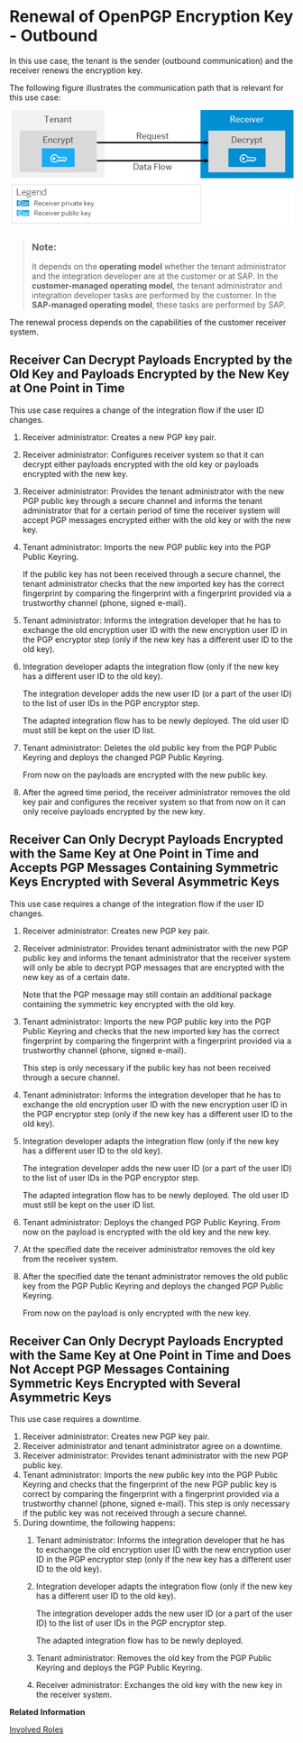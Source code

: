 <!-- loio500bd53681cb43b1b6c9c327850a6247 -->

# Renewal of OpenPGP Encryption Key - Outbound

In this use case, the tenant is the sender \(outbound communication\) and the receiver renews the encryption key.

The following figure illustrates the communication path that is relevant for this use case:

![](images/Renewal_PGP_Encrypt_Outbound_f9b9e4d.png)

> ### Note:  
> It depends on the **operating model** whether the tenant administrator and the integration developer are at the customer or at SAP. In the **customer-managed operating model**, the tenant administrator and integration developer tasks are performed by the customer. In the **SAP-managed operating model**, these tasks are performed by SAP.

The renewal process depends on the capabilities of the customer receiver system.



## Receiver Can Decrypt Payloads Encrypted by the Old Key and Payloads Encrypted by the New Key at One Point in Time

This use case requires a change of the integration flow if the user ID changes.

1.  Receiver administrator: Creates a new PGP key pair.
2.  Receiver administrator: Configures receiver system so that it can decrypt either payloads encrypted with the old key or payloads encrypted with the new key.
3.  Receiver administrator: Provides the tenant administrator with the new PGP public key through a secure channel and informs the tenant administrator that for a certain period of time the receiver system will accept PGP messages encrypted either with the old key or with the new key.
4.  Tenant administrator: Imports the new PGP public key into the PGP Public Keyring.

    If the public key has not been received through a secure channel, the tenant administrator checks that the new imported key has the correct fingerprint by comparing the fingerprint with a fingerprint provided via a trustworthy channel \(phone, signed e-mail\).

5.  Tenant administrator: Informs the integration developer that he has to exchange the old encryption user ID with the new encryption user ID in the PGP encryptor step \(only if the new key has a different user ID to the old key\).
6.  Integration developer adapts the integration flow \(only if the new key has a different user ID to the old key\).

    The integration developer adds the new user ID \(or a part of the user ID\) to the list of user IDs in the PGP encryptor step.

    The adapted integration flow has to be newly deployed. The old user ID must still be kept on the user ID list.

7.  Tenant administrator: Deletes the old public key from the PGP Public Keyring and deploys the changed PGP Public Keyring.

    From now on the payloads are encrypted with the new public key.

8.  After the agreed time period, the receiver administrator removes the old key pair and configures the receiver system so that from now on it can only receive payloads encrypted by the new key.



## Receiver Can Only Decrypt Payloads Encrypted with the Same Key at One Point in Time and Accepts PGP Messages Containing Symmetric Keys Encrypted with Several Asymmetric Keys

This use case requires a change of the integration flow if the user ID changes.

1.  Receiver administrator: Creates new PGP key pair.
2.  Receiver administrator: Provides tenant administrator with the new PGP public key and informs the tenant administrator that the receiver system will only be able to decrypt PGP messages that are encrypted with the new key as of a certain date.

    Note that the PGP message may still contain an additional package containing the symmetric key encrypted with the old key.

3.  Tenant administrator: Imports the new PGP public key into the PGP Public Keyring and checks that the new imported key has the correct fingerprint by comparing the fingerprint with a fingerprint provided via a trustworthy channel \(phone, signed e-mail\).

    This step is only necessary if the public key has not been received through a secure channel.

4.  Tenant administrator: Informs the integration developer that he has to exchange the old encryption user ID with the new encryption user ID in the PGP encryptor step \(only if the new key has a different user ID to the old key\).
5.  Integration developer adapts the integration flow \(only if the new key has a different user ID to the old key\).

    The integration developer adds the new user ID \(or a part of the user ID\) to the list of user IDs in the PGP encryptor step.

    The adapted integration flow has to be newly deployed. The old user ID must still be kept on the user ID list.

6.  Tenant administrator: Deploys the changed PGP Public Keyring. From now on the payload is encrypted with the old key and the new key.
7.  At the specified date the receiver administrator removes the old key from the receiver system.
8.  After the specified date the tenant administrator removes the old public key from the PGP Public Keyring and deploys the changed PGP Public Keyring.

    From now on the payload is only encrypted with the new key.




## Receiver Can Only Decrypt Payloads Encrypted with the Same Key at One Point in Time and Does Not Accept PGP Messages Containing Symmetric Keys Encrypted with Several Asymmetric Keys

This use case requires a downtime.

1.  Receiver administrator: Creates new PGP key pair.
2.  Receiver administrator and tenant administrator agree on a downtime.
3.  Receiver administrator: Provides tenant administrator with the new PGP public key.
4.  Tenant administrator: Imports the new public key into the PGP Public Keyring and checks that the fingerprint of the new PGP public key is correct by comparing the fingerprint with a fingerprint provided via a trustworthy channel \(phone, signed e-mail\). This step is only necessary if the public key was not received through a secure channel.
5.  During downtime, the following happens:
    1.  Tenant administrator: Informs the integration developer that he has to exchange the old encryption user ID with the new encryption user ID in the PGP encryptor step \(only if the new key has a different user ID to the old key\).
    2.  Integration developer adapts the integration flow \(only if the new key has a different user ID to the old key\).

        The integration developer adds the new user ID \(or a part of the user ID\) to the list of user IDs in the PGP encryptor step.

        The adapted integration flow has to be newly deployed.

    3.  Tenant administrator: Removes the old key from the PGP Public Keyring and deploys the PGP Public Keyring.
    4.  Receiver administrator: Exchanges the old key with the new key in the receiver system.


**Related Information**  


[Involved Roles](involved-roles-3968091.md "The security artifact renewal process requires that different persons perform a sequence of steps in a coordinated way on each side of the communication. The exact sequence depends on the kind of security material which is renewed and on the use case.")

